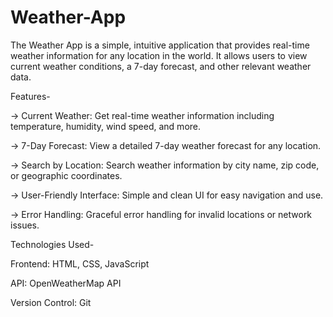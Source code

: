 # Weather-App

The Weather App is a simple, intuitive application that provides real-time weather information for any location in the world. It allows users to view current weather conditions, a 7-day forecast, and other relevant weather data.

Features-

-> Current Weather: Get real-time weather information including temperature, humidity, wind speed, and more.

-> 7-Day Forecast: View a detailed 7-day weather forecast for any location.

-> Search by Location: Search weather information by city name, zip code, or geographic coordinates.

-> User-Friendly Interface: Simple and clean UI for easy navigation and use.

-> Error Handling: Graceful error handling for invalid locations or network issues.

Technologies Used-

Frontend: HTML, CSS, JavaScript

API: OpenWeatherMap API

Version Control: Git
